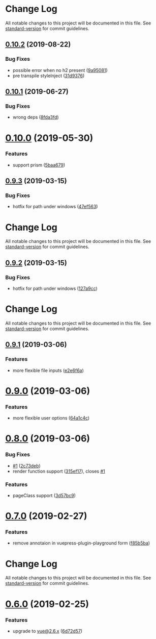 # Change Log

All notable changes to this project will be documented in this file. See [standard-version](https://github.com/conventional-changelog/standard-version) for commit guidelines.

<a name="0.10.2"></a>

## [0.10.2](https://github.com/AngusFu/md2vue/compare/v0.10.1...v0.10.2) (2019-08-22)

### Bug Fixes

- possible error when no h2 present ([9a95081](https://github.com/AngusFu/md2vue/commit/9a95081))
- pre transpile styleInject ([31d9376](https://github.com/AngusFu/md2vue/commit/31d9376))

<a name="0.10.1"></a>

## [0.10.1](https://github.com/AngusFu/md2vue/compare/v0.10.0...v0.10.1) (2019-06-27)

### Bug Fixes

- wrong deps ([8fda3fd](https://github.com/AngusFu/md2vue/commit/8fda3fd))

# [0.10.0](https://github.com/AngusFu/md2vue/compare/v0.9.3...v0.10.0) (2019-05-30)

### Features

- support prism ([5baa679](https://github.com/AngusFu/md2vue/commit/5baa679))

## [0.9.3](https://github.com/AngusFu/md2vue/compare/v0.9.1...v0.9.3) (2019-03-15)

### Bug Fixes

- hotfix for path under windows ([47ef563](https://github.com/AngusFu/md2vue/commit/47ef563))

# Change Log

All notable changes to this project will be documented in this file. See [standard-version](https://github.com/conventional-changelog/standard-version) for commit guidelines.

## [0.9.2](https://github.com/AngusFu/md2vue/compare/v0.9.1...v0.9.2) (2019-03-15)

### Bug Fixes

- hotfix for path under windows ([127a9cc](https://github.com/AngusFu/md2vue/commit/127a9cc))

# Change Log

All notable changes to this project will be documented in this file. See [standard-version](https://github.com/conventional-changelog/standard-version) for commit guidelines.

## [0.9.1](https://github.com/AngusFu/md2vue/compare/v0.9.0...v0.9.1) (2019-03-06)

### Features

- more flexible file inputs ([e2e6f6a](https://github.com/AngusFu/md2vue/commit/e2e6f6a))

# [0.9.0](https://github.com/AngusFu/md2vue/compare/v0.8.0...v0.9.0) (2019-03-06)

### Features

- more flexible user options ([64a1c4c](https://github.com/AngusFu/md2vue/commit/64a1c4c))

# [0.8.0](https://github.com/AngusFu/md2vue/compare/v0.7.0...v0.8.0) (2019-03-06)

### Bug Fixes

- [#1](https://github.com/AngusFu/md2vue/issues/1) ([2c73deb](https://github.com/AngusFu/md2vue/commit/2c73deb))
- render function support ([315ef17](https://github.com/AngusFu/md2vue/commit/315ef17)), closes [#1](https://github.com/AngusFu/md2vue/issues/1)

### Features

- pageClass support ([3d57bc9](https://github.com/AngusFu/md2vue/commit/3d57bc9))

# [0.7.0](https://github.com/AngusFu/md2vue/compare/v0.6.0...v0.7.0) (2019-02-27)

### Features

- remove annotaion in vuepress-plugin-playground form ([f85b5ba](https://github.com/AngusFu/md2vue/commit/f85b5ba))

# Change Log

All notable changes to this project will be documented in this file. See [standard-version](https://github.com/conventional-changelog/standard-version) for commit guidelines.

# [0.6.0](https://github.com/AngusFu/md2vue/compare/v0.5.3...v0.6.0) (2019-02-25)

### Features

- upgrade to vue@2.6.x ([6d72d57](https://github.com/AngusFu/md2vue/commit/6d72d57))
